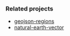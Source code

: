 ### Related projects
- [geojson-regions](https://github.com/AshKyd/geojson-regions)
- [natural-earth-vector](https://github.com/nvkelso/natural-earth-vector)